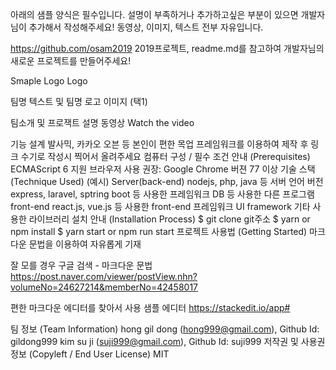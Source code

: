 아래의 샘플 양식은 필수입니다. 설명이 부족하거나 추가하고싶은 부분이 있으면 개발자님이 추가해서 작성해주세요! 동영상, 이미지, 텍스트 전부 자유입니다.

https://github.com/osam2019 2019프로젝트, readme.md를 참고하여 개발자님의 새로운 프로젝트를 만들어주세요!

Smaple Logo
Logo

팀명 텍스트 및 팀명 로고 이미지 (택1)

팀소개 및 프로잭트 설명 동영상
Watch the video

기능 설계
발사믹, 카카오 오븐 등 본인이 편한 목업 프레임워크를 이용하여 제작 후 링크
수기로 작성시 찍어서 올려주세요
컴퓨터 구성 / 필수 조건 안내 (Prerequisites)
ECMAScript 6 지원 브라우저 사용
권장: Google Chrome 버젼 77 이상
기술 스택 (Technique Used) (예시)
Server(back-end)
nodejs, php, java 등 서버 언어 버전
express, laravel, sptring boot 등 사용한 프레임워크
DB 등 사용한 다른 프로그램
front-end
react.js, vue.js 등 사용한 front-end 프레임워크
UI framework
기타 사용한 라이브러리
설치 안내 (Installation Process)
$ git clone git주소
$ yarn or npm install
$ yarn start or npm run start
프로젝트 사용법 (Getting Started)
마크다운 문법을 이용하여 자유롭게 기재

잘 모를 경우 구글 검색 - 마크다운 문법 https://post.naver.com/viewer/postView.nhn?volumeNo=24627214&memberNo=42458017

편한 마크다운 에디터를 찾아서 사용 샘플 에디터 https://stackedit.io/app#

팀 정보 (Team Information)
hong gil dong (hong999@gmail.com), Github Id: gildong999
kim su ji (suji999@gmail.com), Github Id: suji999
저작권 및 사용권 정보 (Copyleft / End User License)
MIT
